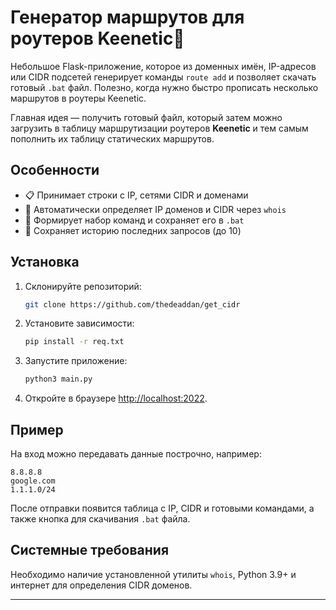 # Генератор маршрутов для роутеров Keenetic🚧
 
 Небольшое Flask-приложение, которое из доменных имён, IP-адресов или CIDR подсетей генерирует команды `route add` и позволяет скачать готовый `.bat` файл. Полезно, когда нужно быстро прописать несколько маршрутов в роутеры Keenetic.
 
Главная идея — получить готовый файл, который затем можно загрузить в таблицу маршрутизации роутеров **Keenetic** и тем самым пополнить их таблицу статических маршрутов.

 ## Особенности
 
 - 📋 Принимает строки с IP, сетями CIDR и доменами
 - 🤖 Автоматически определяет IP доменов и CIDR через `whois`
 - 📝 Формирует набор команд и сохраняет его в `.bat`
 - 📂 Сохраняет историю последних запросов (до 10)
 
 ## Установка
 
 1. Склонируйте репозиторий:
    ```bash
    git clone https://github.com/thedeaddan/get_cidr
    ```
 2. Установите зависимости:
    ```bash
    pip install -r req.txt
    ```
 3. Запустите приложение:
    ```bash
    python3 main.py
    ```
 4. Откройте в браузере [http://localhost:2022](http://localhost:2022).
 
 ## Пример
 
 На вход можно передавать данные построчно, например:
 
 ```
 8.8.8.8
 google.com
 1.1.1.0/24
 ```
 
 После отправки появится таблица с IP, CIDR и готовыми командами, а также кнопка для скачивания `.bat` файла.
 
 ## Системные требования
 
 Необходимо наличие установленной утилиты `whois`, Python 3.9+ и интернет для определения CIDR доменов.
 
 ---

